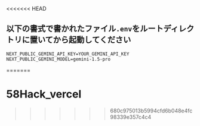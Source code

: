 <<<<<<< HEAD
## 以下の書式で書かれたファイル`.env`をルートディレクトリに置いてから起動してください
~~~txt:.env
NEXT_PUBLIC_GEMINI_API_KEY=YOUR_GEMINI_API_KEY
NEXT_PUBLIC_GEMINI_MODEL=gemini-1.5-pro
~~~
=======
# 58Hack_vercel
>>>>>>> 680c975013b5994cfd6b048e4fc98339e357c4c4
